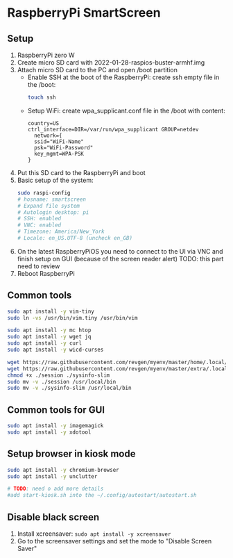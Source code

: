 # RaspberryPi SmartScreen


## Setup
1. RaspberryPi zero W
2. Create micro SD card with 2022-01-28-raspios-buster-armhf.img
3. Attach micro SD card to the PC and open /boot partition
    - Enable SSH at the boot of the RaspberryPi: create ssh empty file in the /boot:
      ```bash
      touch ssh
      ```
    - Setup WiFi: create wpa_supplicant.conf file in the /boot with content:
      ```
      country=US
      ctrl_interface=DIR=/var/run/wpa_supplicant GROUP=netdev
        network={
        ssid="WiFi-Name"
        psk="WiFi-Password"
        key_mgmt=WPA-PSK
      }
      ```
4. Put this SD card to the RaspberryPi and boot
5. Basic setup of the system:
    ```bash
    sudo raspi-config
    # hosname: smartscreen
    # Expand file system
    # Autologin desktop: pi
    # SSH: enabled
    # VNC: enabled
    # Timezone: America/New_York
    # Locale: en_US.UTF-8 (uncheck en_GB)
    ```
6. On the latest RaspberryPiOS you need to connect to the UI via VNC and finish setup on GUI (because of the screen reader alert)
   TODO: this part need to review
7. Reboot RaspberryPi


## Common tools

```bash
sudo apt install -y vim-tiny 
sudo ln -vs /usr/bin/vim.tiny /usr/bin/vim

sudo apt install -y mc htop
sudo apt install -y wget jq
sudo apt install -y curl
sudo apt install -y wicd-curses

wget https://raw.githubusercontent.com/revgen/myenv/master/home/.local/bin/session
wget https://raw.githubusercontent.com/revgen/myenv/master/extra/.local/bin/sysinfo-slim
chmod +x ./session ./sysinfo-slim
sudo mv -v ./session /usr/local/bin
sudo mv -v ./sysinfo-slim /usr/local/bin

```

## Common tools for GUI
```bash
sudo apt install -y imagemagick
sudo apt install -y xdotool
```

## Setup browser in kiosk mode
```bash
sudo apt install -y chromium-browser
sudo apt install -y unclutter

# TODO: need o add more details
#add start-kiosk.sh into the ~/.config/autostart/autostart.sh
```

## Disable black screen

1. Install xcreensaver: ```sudo apt install -y xcreensaver```
2. Go to the screensaver settings and set the mode to "Disable Screen Saver"


